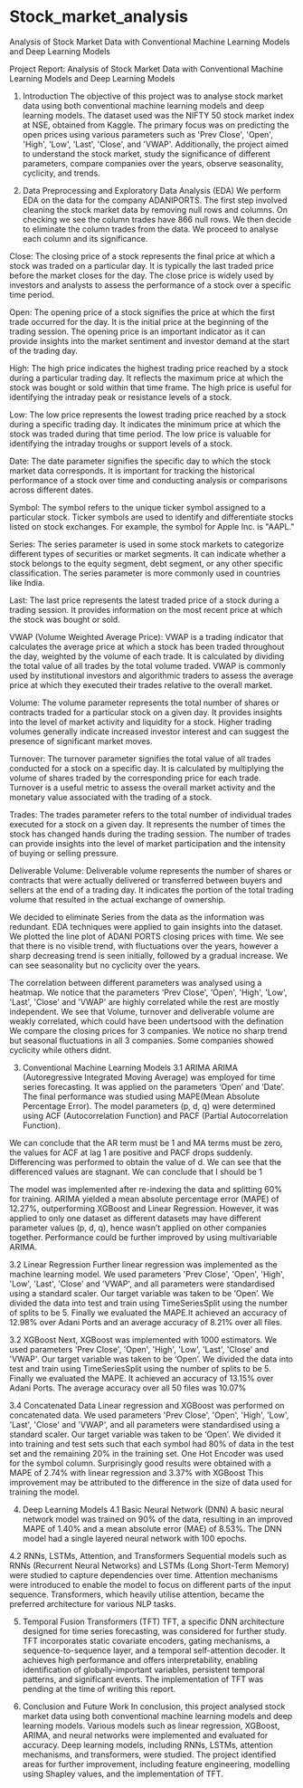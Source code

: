# Stock_market_analysis
Analysis of Stock Market Data with Conventional Machine Learning Models and Deep Learning Models

Project Report: Analysis of Stock Market Data with Conventional Machine Learning Models and Deep Learning Models

1. Introduction
The objective of this project was to analyse stock market data using both conventional machine learning models and deep learning models. The dataset used was the NIFTY 50 stock market index at NSE, obtained from Kaggle. The primary focus was on predicting the open prices using various parameters such as 'Prev Close', 'Open', 'High', 'Low', 'Last', 'Close', and 'VWAP'. Additionally, the project aimed to understand the stock market, study the significance of different parameters, compare companies over the years, observe seasonality, cyclicity, and trends.

2. Data Preprocessing and Exploratory Data Analysis (EDA)
We perform EDA on the data for the company ADANIPORTS. The first step involved cleaning the stock market data by removing null rows and columns. On checking we see the column trades have 866 null rows. We then decide to eliminate the column trades from the data. We proceed to analyse each column and its significance. 

Close: The closing price of a stock represents the final price at which a stock was traded on a particular day. It is typically the last traded price before the market closes for the day. The close price is widely used by investors and analysts to assess the performance of a stock over a specific time period.

Open: The opening price of a stock signifies the price at which the first trade occurred for the day. It is the initial price at the beginning of the trading session. The opening price is an important indicator as it can provide insights into the market sentiment and investor demand at the start of the trading day.

High: The high price indicates the highest trading price reached by a stock during a particular trading day. It reflects the maximum price at which the stock was bought or sold within that time frame. The high price is useful for identifying the intraday peak or resistance levels of a stock.

Low: The low price represents the lowest trading price reached by a stock during a specific trading day. It indicates the minimum price at which the stock was traded during that time period. The low price is valuable for identifying the intraday troughs or support levels of a stock.

Date: The date parameter signifies the specific day to which the stock market data corresponds. It is important for tracking the historical performance of a stock over time and conducting analysis or comparisons across different dates.

Symbol: The symbol refers to the unique ticker symbol assigned to a particular stock. Ticker symbols are used to identify and differentiate stocks listed on stock exchanges. For example, the symbol for Apple Inc. is "AAPL."

Series: The series parameter is used in some stock markets to categorize different types of securities or market segments. It can indicate whether a stock belongs to the equity segment, debt segment, or any other specific classification. The series parameter is more commonly used in countries like India.

Last: The last price represents the latest traded price of a stock during a trading session. It provides information on the most recent price at which the stock was bought or sold.

VWAP (Volume Weighted Average Price): VWAP is a trading indicator that calculates the average price at which a stock has been traded throughout the day, weighted by the volume of each trade. It is calculated by dividing the total value of all trades by the total volume traded. VWAP is commonly used by institutional investors and algorithmic traders to assess the average price at which they executed their trades relative to the overall market.

Volume: The volume parameter represents the total number of shares or contracts traded for a particular stock on a given day. It provides insights into the level of market activity and liquidity for a stock. Higher trading volumes generally indicate increased investor interest and can suggest the presence of significant market moves.

Turnover: The turnover parameter signifies the total value of all trades conducted for a stock on a specific day. It is calculated by multiplying the volume of shares traded by the corresponding price for each trade. Turnover is a useful metric to assess the overall market activity and the monetary value associated with the trading of a stock.

Trades: The trades parameter refers to the total number of individual trades executed for a stock on a given day. It represents the number of times the stock has changed hands during the trading session. The number of trades can provide insights into the level of market participation and the intensity of buying or selling pressure.

Deliverable Volume: Deliverable volume represents the number of shares or contracts that were actually delivered or transferred between buyers and sellers at the end of a trading day. It indicates the portion of the total trading volume that resulted in the actual exchange of ownership. 

We decided to eliminate Series from the data as the information was redundant. 
EDA techniques were applied to gain insights into the dataset. We plotted the line plot of ADANI PORTS closing prices with time. We see that there is no visible trend, with fluctuations over the years, however a sharp decreasing trend is seen initially, followed by a gradual increase. We can see seasonality but no cyclicity over the years.


The correlation between different parameters was analysed using a heatmap. We notice that the parameters 'Prev Close', 'Open', 'High', 'Low', 'Last', 'Close' and 'VWAP' are highly correlated while the rest are mostly independent. We see that Volume, turnover and deliverable volume are weakly correlated, which could have been undertsood with the defination
We compare the closing prices for 3 companies. We notice no sharp trend but seasonal fluctuations in all 3 companies. Some companies showed cyclicity while others didnt.

3. Conventional Machine Learning Models
3.1 ARIMA
ARIMA (Autoregressive Integrated Moving Average) was employed for time series forecasting. It was applied on the parameters ‘Open’ and ‘Date’. The final performance was studied using MAPE(Mean Absolute Percentage Error). The model parameters (p, d, q) were determined using ACF (Autocorrelation Function) and PACF (Partial Autocorrelation Function).



We can conclude that the AR term must be 1 and MA terms must be zero, the values for ACF at lag 1 are positive and PACF drops suddenly.
 Differencing was performed to obtain the value of d. We can see that the differenced values are stagnant. We can conclude that I should be 1

The model was implemented after re-indexing the data and splitting 60% for training. ARIMA yielded a mean absolute percentage error (MAPE) of 12.27%, outperforming XGBoost and Linear Regression. However, it was applied to only one dataset as different datasets may have different parameter values (p, d, q), hence wasn’t applied on other companies together. Performance could be further improved by using multivariable ARIMA.

3.2 Linear Regression
Further linear regression was implemented as the machine learning model. We used parameters 'Prev Close', 'Open', 'High', 'Low', 'Last', 'Close' and 'VWAP', and all parameters were standardised using a standard scaler. Our target variable was taken to be ‘Open’. We divided the data into test and train using TimeSeriesSplit using the number of splits to be 5. Finally we evaluated the MAPE.It achieved an accuracy of 12.98% over Adani Ports and an average accuracy of 8.21% over all files.

3.2 XGBoost
Next, XGBoost was implemented with 1000 estimators. We used parameters 'Prev Close', 'Open', 'High', 'Low', 'Last', 'Close' and 'VWAP'. Our target variable was taken to be ‘Open’. We divided the data into test and train using TimeSeriesSplit using the number of splits to be 5. Finally we evaluated the MAPE. It achieved an accuracy of 13.15% over Adani Ports. The average accuracy over all 50 files was 10.07%

3.4 Concatenated Data
Linear regression and XGBoost was performed on concatenated data. We used parameters 'Prev Close', 'Open', 'High', 'Low', 'Last', 'Close' and 'VWAP', and all parameters were standardised using a standard scaler. Our target variable was taken to be ‘Open’. We divided it into training and test sets such that each symbol had 80% of data in the test set and the remaining 20% in the training set. One Hot Encoder was used for the symbol column. Surprisingly good results were obtained with a MAPE of 2.74% with linear regression and 3.37% with XGBoost This improvement may be attributed to the difference in the size of data used for training the model.

4. Deep Learning Models
4.1 Basic Neural Network (DNN)
A basic neural network model was trained on 90% of the data, resulting in an improved MAPE of 1.40% and a mean absolute error (MAE) of 8.53%. The DNN model had a single layered neural network with 100 epochs.

4.2 RNNs, LSTMs, Attention, and Transformers
Sequential models such as RNNs (Recurrent Neural Networks) and LSTMs (Long Short-Term Memory) were studied to capture dependencies over time. Attention mechanisms were introduced to enable the model to focus on different parts of the input sequence. Transformers, which heavily utilise attention, became the preferred architecture for various NLP tasks.

5. Temporal Fusion Transformers (TFT)
TFT, a specific DNN architecture designed for time series forecasting, was considered for further study. TFT incorporates static covariate encoders, gating mechanisms, a sequence-to-sequence layer, and a temporal self-attention decoder. It achieves high performance and offers interpretability, enabling identification of globally-important variables, persistent temporal patterns, and significant events. The implementation of TFT was pending at the time of writing this report.

6. Conclusion and Future Work
In conclusion, this project analysed stock market data using both conventional machine learning models and deep learning models. Various models such as linear regression, XGBoost, ARIMA, and neural networks were implemented and evaluated for accuracy. Deep learning models, including RNNs, LSTMs, attention mechanisms, and transformers, were studied. The project identified areas for further improvement, including feature engineering, modelling using Shapley values, and the implementation of TFT.
